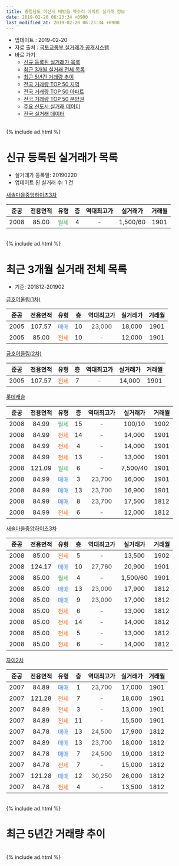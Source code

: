```yaml
---
title: 충청남도 아산시 배방읍 북수리 아파트 실거래 정보
date: 2019-02-20 06:23:34 +0900
last_modified_at: 2019-02-20 06:23:34 +0900
---
```


* 업데이트 : 2019-02-20
* 자료 출처 : [국토교통부 실거래가 공개시스템](http://rt.molit.go.kr)
* 바로 가기
    * [신규 등록된 실거래가 목록](#신규-등록된-실거래가-목록)
    * [최근 3개월 실거래 전체 목록](#최근-3개월-실거래-전체-목록)
    * [최근 5년간 거래량 추이](#최근-5년간-거래량-추이)
    * [전국 거래량 TOP 50 지역](https://inasie.github.io/apt-trade-info/최근-3개월-전국에서-가장-거래가-많이-발생한-지역)
    * [전국 거래량 TOP 50 아파트](https://inasie.github.io/apt-trade-info/최근-3개월-전국에서-가장-거래가-많이-발생한-아파트)
    * [전국 거래량 TOP 50 분양권](https://inasie.github.io/apt-trade-info/최근-3개월-전국에서-가장-거래가-많이-발생한-분양권)
    * [주요 신도시 실거래 데이터](https://inasie.github.io/apt-trade-info/주요-신도시)
    * [전국 실거래 데이터](https://inasie.github.io/apt-trade-info/전국)
<br>
{% include ad.html %}
<br>

# 신규 등록된 실거래가 목록
* 실거래가 등록일: 20190220
* 업데이트 된 실거래 수: 1 건


[새솔마을중앙하이츠3차](https://search.naver.com/search.naver?query=%EC%B6%A9%EC%B2%AD%EB%82%A8%EB%8F%84+%EC%95%84%EC%82%B0%EC%8B%9C+%EB%B0%B0%EB%B0%A9%EC%9D%8D+%EB%B6%81%EC%88%98%EB%A6%AC+%EC%83%88%EC%86%94%EB%A7%88%EC%9D%84%EC%A4%91%EC%95%99%ED%95%98%EC%9D%B4%EC%B8%A03%EC%B0%A8)

|준공|전용면적|유형|층|역대최고가|실거래가|거래월|
|:---:|:---:|:---:|:---:|:---:|:---:|:---:|
|2008|85.00|<span style="color:#34a853">월세</span>|4|<span style="color:#444444">-</span>|1,500/60|1901|


<br>
{% include ad.html %}
<br>

# 최근 3개월 실거래 전체 목록
* 기준: 201812-201902


[금호어울림(1차)](https://search.naver.com/search.naver?query=%EC%B6%A9%EC%B2%AD%EB%82%A8%EB%8F%84+%EC%95%84%EC%82%B0%EC%8B%9C+%EB%B0%B0%EB%B0%A9%EC%9D%8D+%EB%B6%81%EC%88%98%EB%A6%AC+%EA%B8%88%ED%98%B8%EC%96%B4%EC%9A%B8%EB%A6%BC%281%EC%B0%A8%29)

|준공|전용면적|유형|층|역대최고가|실거래가|거래월|
|:---:|:---:|:---:|:---:|:---:|:---:|:---:|
|2005|107.57|<span style="color:#4285f3">매매</span>|10|<span style="color:#444444">23,000</span>|18,000|1901|
|2005|85.00|<span style="color:#ff5a00">전세</span>|10|<span style="color:#444444">-</span>|12,000|1901|

[금호어울림(2차)](https://search.naver.com/search.naver?query=%EC%B6%A9%EC%B2%AD%EB%82%A8%EB%8F%84+%EC%95%84%EC%82%B0%EC%8B%9C+%EB%B0%B0%EB%B0%A9%EC%9D%8D+%EB%B6%81%EC%88%98%EB%A6%AC+%EA%B8%88%ED%98%B8%EC%96%B4%EC%9A%B8%EB%A6%BC%282%EC%B0%A8%29)

|준공|전용면적|유형|층|역대최고가|실거래가|거래월|
|:---:|:---:|:---:|:---:|:---:|:---:|:---:|
|2005|107.57|<span style="color:#ff5a00">전세</span>|7|<span style="color:#444444">-</span>|14,000|1901|

[롯데캐슬](https://search.naver.com/search.naver?query=%EC%B6%A9%EC%B2%AD%EB%82%A8%EB%8F%84+%EC%95%84%EC%82%B0%EC%8B%9C+%EB%B0%B0%EB%B0%A9%EC%9D%8D+%EB%B6%81%EC%88%98%EB%A6%AC+%EB%A1%AF%EB%8D%B0%EC%BA%90%EC%8A%AC)

|준공|전용면적|유형|층|역대최고가|실거래가|거래월|
|:---:|:---:|:---:|:---:|:---:|:---:|:---:|
|2008|84.99|<span style="color:#34a853">월세</span>|15|<span style="color:#444444">-</span>|100/10|1902|
|2008|84.99|<span style="color:#ff5a00">전세</span>|14|<span style="color:#444444">-</span>|14,000|1901|
|2008|84.99|<span style="color:#ff5a00">전세</span>|4|<span style="color:#444444">-</span>|14,000|1901|
|2008|84.99|<span style="color:#ff5a00">전세</span>|13|<span style="color:#444444">-</span>|13,000|1901|
|2008|121.09|<span style="color:#34a853">월세</span>|6|<span style="color:#444444">-</span>|7,500/40|1901|
|2008|84.99|<span style="color:#4285f3">매매</span>|3|<span style="color:#444444">23,700</span>|16,000|1901|
|2008|84.99|<span style="color:#4285f3">매매</span>|13|<span style="color:#444444">23,700</span>|16,900|1901|
|2008|84.99|<span style="color:#4285f3">매매</span>|8|<span style="color:#444444">23,700</span>|17,500|1812|
|2008|84.99|<span style="color:#ff5a00">전세</span>|6|<span style="color:#444444">-</span>|12,000|1812|

[새솔마을중앙하이츠3차](https://search.naver.com/search.naver?query=%EC%B6%A9%EC%B2%AD%EB%82%A8%EB%8F%84+%EC%95%84%EC%82%B0%EC%8B%9C+%EB%B0%B0%EB%B0%A9%EC%9D%8D+%EB%B6%81%EC%88%98%EB%A6%AC+%EC%83%88%EC%86%94%EB%A7%88%EC%9D%84%EC%A4%91%EC%95%99%ED%95%98%EC%9D%B4%EC%B8%A03%EC%B0%A8)

|준공|전용면적|유형|층|역대최고가|실거래가|거래월|
|:---:|:---:|:---:|:---:|:---:|:---:|:---:|
|2008|85.00|<span style="color:#ff5a00">전세</span>|5|<span style="color:#444444">-</span>|13,500|1902|
|2008|124.17|<span style="color:#4285f3">매매</span>|10|<span style="color:#444444">27,760</span>|20,900|1901|
|2008|85.00|<span style="color:#34a853">월세</span>|4|<span style="color:#444444">-</span>|1,500/60|1901|
|2008|85.00|<span style="color:#4285f3">매매</span>|13|<span style="color:#444444">23,000</span>|17,900|1812|
|2008|85.00|<span style="color:#4285f3">매매</span>|9|<span style="color:#444444">23,000</span>|17,000|1812|
|2008|85.00|<span style="color:#ff5a00">전세</span>|6|<span style="color:#444444">-</span>|13,000|1812|
|2008|85.00|<span style="color:#ff5a00">전세</span>|14|<span style="color:#444444">-</span>|14,000|1812|
|2008|85.00|<span style="color:#ff5a00">전세</span>|5|<span style="color:#444444">-</span>|13,000|1812|
|2008|85.00|<span style="color:#ff5a00">전세</span>|6|<span style="color:#444444">-</span>|14,000|1812|

[자이2차](https://search.naver.com/search.naver?query=%EC%B6%A9%EC%B2%AD%EB%82%A8%EB%8F%84+%EC%95%84%EC%82%B0%EC%8B%9C+%EB%B0%B0%EB%B0%A9%EC%9D%8D+%EB%B6%81%EC%88%98%EB%A6%AC+%EC%9E%90%EC%9D%B42%EC%B0%A8)

|준공|전용면적|유형|층|역대최고가|실거래가|거래월|
|:---:|:---:|:---:|:---:|:---:|:---:|:---:|
|2007|84.89|<span style="color:#4285f3">매매</span>|1|<span style="color:#444444">23,700</span>|17,000|1901|
|2007|121.28|<span style="color:#ff5a00">전세</span>|7|<span style="color:#444444">-</span>|18,000|1901|
|2007|84.89|<span style="color:#ff5a00">전세</span>|3|<span style="color:#444444">-</span>|13,000|1901|
|2007|84.89|<span style="color:#ff5a00">전세</span>|11|<span style="color:#444444">-</span>|15,500|1901|
|2007|84.78|<span style="color:#4285f3">매매</span>|13|<span style="color:#444444">24,500</span>|17,900|1812|
|2007|84.89|<span style="color:#4285f3">매매</span>|13|<span style="color:#444444">23,700</span>|18,000|1812|
|2007|84.78|<span style="color:#4285f3">매매</span>|7|<span style="color:#444444">24,500</span>|19,000|1812|
|2007|84.78|<span style="color:#ff5a00">전세</span>|7|<span style="color:#444444">-</span>|15,000|1812|
|2007|121.28|<span style="color:#4285f3">매매</span>|12|<span style="color:#444444">30,250</span>|26,000|1812|
|2007|84.78|<span style="color:#ff5a00">전세</span>|4|<span style="color:#444444">-</span>|13,500|1812|


<br>
{% include ad.html %}
<br>

# 최근 5년간 거래량 추이


<div style="width:100%;">
    <canvas id="deal_progress" height="200"></canvas>
</div>

<script>
new Chart(document.getElementById("deal_progress"), {
    type: 'line',
    data: {
        labels: ['201402','201403','201404','201405','201406','201407','201408','201409','201410','201411','201412','201501','201502','201503','201504','201505','201506','201507','201508','201509','201510','201511','201512','201601','201602','201603','201604','201605','201606','201607','201608','201609','201610','201611','201612','201701','201702','201703','201704','201705','201706','201707','201708','201709','201710','201711','201712','201801','201802','201803','201804','201805','201806','201807','201808','201809','201810','201811','201812','201901','201902'],
        datasets: [{
            label: '매매',
            pointRadius: 1,
            data: [24, 22, 16, 14, 15, 16, 24, 13, 29, 15, 11, 14, 9, 18, 12, 9, 6, 16, 8, 17, 12, 14, 5, 6, 6, 5, 5, 5, 11, 8, 11, 10, 8, 5, 1, 4, 8, 5, 4, 9, 8, 11, 5, 8, 8, 9, 10, 10, 14, 11, 8, 5, 4, 2, 7, 9, 8, 5, 7, 5, 0],
            borderColor: "rgba(255, 201, 14, 1)",
            backgroundColor: "rgba(255, 201, 14, 0.5)",
            fill: false,
            lineTension: 0
        },{
            label: '전월세',
            pointRadius: 1,
            data: [27, 26, 15, 15, 14, 16, 5, 17, 17, 8, 6, 17, 20, 14, 10, 19, 12, 15, 16, 9, 8, 10, 10, 24, 15, 12, 13, 7, 10, 15, 11, 10, 8, 6, 11, 12, 16, 10, 4, 9, 9, 9, 10, 9, 10, 9, 13, 14, 9, 13, 11, 5, 4, 7, 7, 7, 8, 11, 7, 10, 2],
            borderColor: "rgba(0, 141, 185, 1)",
            backgroundColor: "rgba(0, 141, 185, 0.5)",
            fill: false,
            lineTension: 0
        }
        ]
    },
    options: {
        responsive: true,
        title: {
            display: false
        },
        tooltips: {
            mode: 'index',
            intersect: false
        },
        hover: {
            mode: 'nearest',
            intersect: true
        },
        scales: {
            xAxes: [{
                display: true,
                scaleLabel: {
                    display: true,
                    labelString: '년/월'
                }
            }],
            yAxes: [{
                display: true,
                ticks: {
                    suggestedMin: 0,
                },
                scaleLabel: {
                    display: true,
                    labelString: '실거래 수'
                }
            }]
        }
    }
});

</script>


<br>
{% include ad.html %}
<br>

